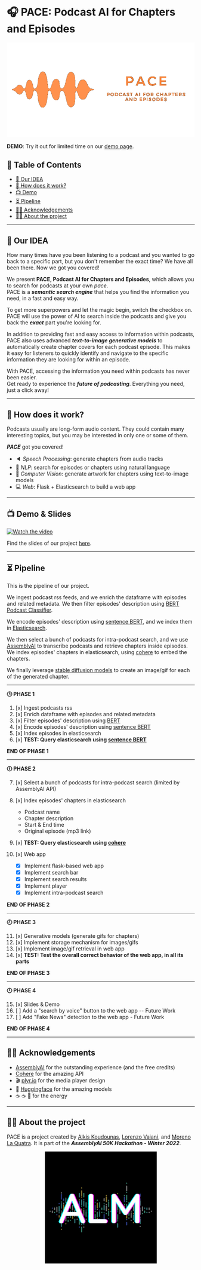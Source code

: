 # 🎧 PACE: Podcast AI for Chapters and Episodes

<p align="center">
  <img src="readme_images/pace_horizontal_orange.png" alt="logo"/>
</p>

**DEMO**: Try it out for limited time on our [demo page](http://130.192.163.139:9000/).

## 📝 Table of Contents

- [🎯 Our IDEA](#-our-idea)
- [🔎 How does it work?](#-how-does-it-work)
- [📺 Demo](#-demo)
- [⏳ Pipeline](#-pipeline)
- [🙏🏻 Acknowledgements](#-acknowledgements)
- [🤌🏻 About the project](#-about-the-project)

---

## 🎯 Our IDEA
How many times have you been listening to a podcast and you wanted to go back to a specific part, but you don't remember the exact time? We have all been there. Now we got you covered!

We present **PACE, Podcast AI for Chapters and Episodes**, which allows you to search for podcasts at your own *pace*.  
PACE is a ***semantic search engine*** that helps you find the information you need, in a fast and easy way.

To get more superpowers and let the magic begin, switch the checkbox on. PACE will use the power of AI to search inside the podcasts and give you back the ***exact*** part you're looking for. 

In addition to providing fast and easy access to information within podcasts, PACE also uses advanced ***text-to-image generative models*** to automatically create chapter covers for each podcast episode. This makes it easy for listeners to quickly identify and navigate to the specific information they are looking for within an episode. 

With PACE, accessing the information you need within podcasts has never been easier.  
Get ready to experience the ***future of podcasting***. Everything you need, just a click away!

--- 

## 🔎 How does it work?
Podcasts usually are long-form audio content. They could contain many interesting topics, but you may be interested in only one or some of them.  

***PACE*** got you covered!

- 🔈 *Speech Processing*: generate chapters from audio tracks
- 📃 *NLP*: search for episodes or chapters using natural language
- 🎨 *Computer Vision*: generate artwork for chapters using text-to-image models
- 💻 *Web*: Flask + Elasticsearch to build a web app

---

## 📺 Demo & Slides
[![Watch the video](readme_images/video.png)](https://youtu.be/1Z7Z8Z8Z8Z8)  

Find the slides of our project [here](readme_images/PACE_Slides.pptx).

---

## ⏳ Pipeline
This is the pipeline of our project. 

We ingest podcast rss feeds, and we enrich the dataframe with episodes and related metadata. We then filter episodes' description using [BERT Podcast Classifier](https://huggingface.co/morenolq/spotify-podcast-advertising-classification).

We encode episodes' description using [sentence BERT](https://sbert.net/docs/pretrained_models.html), and we index them in [Elasticsearch](https://www.elastic.co/).

We then select a bunch of podcasts for intra-podcast search, and we use [AssemblyAI](https://www.assemblyai.com/) to transcribe podcasts and retrieve chapters inside episodes. We index episodes' chapters in elasticsearch, using [cohere](www.cohere.ai) to embed the chapters.

We finally leverage [stable diffusion models](https://huggingface.co/CompVis/stable-diffusion-v1-4) to create an image/gif for each of the generated chapter.

---

**🕒 PHASE 1**

1. [x] Ingest podcasts rss 
2. [x] Enrich dataframe with episodes and related metadata 
3. [x] Filter episodes' description using [BERT](https://huggingface.co/morenolq/spotify-podcast-advertising-classification) 
4. [x] Encode episodes' description using [sentence BERT](https://sbert.net/docs/pretrained_models.html) 
5. [x] Index episodes in elasticsearch 
6. [x] **TEST: Query elasticsearch using [sentence BERT](https://sbert.net/docs/pretrained_models.html)** 

**END OF PHASE 1**

---

**🕕 PHASE 2**

7. [x] Select a bunch of podcasts for intra-podcast search (limited by AssemblyAI API)
8. [x] Index episodes' chapters in elasticsearch 

    - Podcast name
    - Chapter description
    - Start & End time
    - Original episode (mp3 link)

9. [x] **TEST: Query elasticsearch using [cohere](www.cohere.ai)**

10. [x] Web app

    - [x] Implement flask-based web app
    - [x] Implement search bar
    - [x] Implement search results
    - [x] Implement player
    - [x] Implement intra-podcast search
    
**END OF PHASE 2**

---

**🕘 PHASE 3**

11. [x] Generative models (generate gifs for chapters)
12. [x] Implement storage mechanism for images/gifs 
13. [x] Implement image/gif retrieval in web app
14. [x] **TEST: Test the overall correct behavior of the web app, in all its parts**

**END OF PHASE 3**

 ---

**🕛 PHASE 4**

15. [x] Slides & Demo 
16. [ ] Add a "search by voice" button to the web app -- Future Work
17. [ ] Add "Fake News" detection to the web app - Future Work


**END OF PHASE 4**

---

## 🙏🏻 Acknowledgements

- [AssemblyAI](https://www.assemblyai.com/) for the outstanding experience (and the free credits)
- [Cohere](www.cohere.ai) for the amazing API
- 🎬 [plyr.io](https://github.com/sampotts/plyr) for the media player design
- 🤗 [Huggingface](https://huggingface.co/) for the amazing models
- ☕️ ☕️ 🧃 for the energy

---

## 🤌🏻 About the project 
PACE is a project created by [Alkis Koudounas](https://koudounasalkis.github.io), [Lorenzo Vaiani](https://twitter.com/VaianiLorenzo), and [Moreno La Quatra](https://www.mlaquatra.me). It is part of the ***AssemblyAI 50K Hackathon - Winter 2022***.

<p align="center">
  <img src="readme_images/ALM.png" alt="logo" width="300"/>
</p>